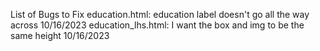 List of Bugs to Fix
education.html: education label doesn't go all the way across 10/16/2023
education_lhs.html: I want the box and img to be the same height 10/16/2023